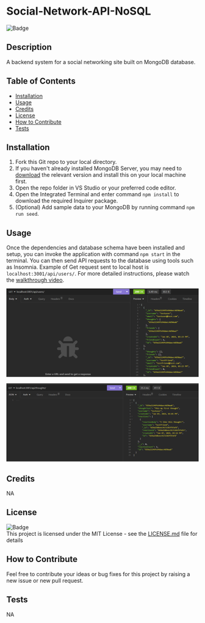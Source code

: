 # Social-Network-API-NoSQL
![Badge](https://img.shields.io/badge/License-MIT-yellow)

## Description
    
A backend system for a social networking site built on MongoDB database. 
    
## Table of Contents
    
- [Installation](#installation)
- [Usage](#usage)
- [Credits](#credits)
- [License](#license)
- [How to Contribute](#how-to-contribute)
- [Tests](#tests)
    
## Installation
    
1. Fork this Git repo to your local directory.<br>
2. If you haven't already installed MongoDB Server, you may need to [download](https://www.mongodb.com/try/download/community/) the relevant version and install this on your local machine first.
3. Open the repo folder in VS Studio or your preferred code editor.<br>
4. Open the Integrated Terminal and enter command `npm install` to download the required Inquirer package.<br>
6. (Optional) Add sample data to your MongoDB by running command ```npm run seed```.


## Usage
    
Once the dependencies and database schema have been installed and setup, you can invoke the application with command `npm start` in the terminal. You can then send API requests to the database using tools such as Insomnia. Example of Get request sent to local host is `localhost:3001/api/users/`. For more detailed instructions, please watch the [walkthrough video]().<br>

![screenshot](./screenshots/Screenshot1.png)

![screenshot](./screenshots/Screenshot2.png)
    
## Credits
NA

## License
![Badge](https://img.shields.io/badge/License-MIT-yellow)<br>
This project is licensed under the MIT License - see the [LICENSE.md](license) file for details    
 
## How to Contribute
    
Feel free to contribute your ideas or bug fixes for this project by raising a new issue or new pull request.
    
## Tests
    
NA